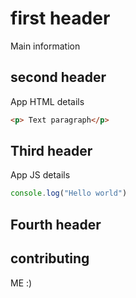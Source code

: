 # first header
Main information

## second header
App HTML details

```html
<p> Text paragraph</p>
```

## Third header
App JS details

```javascript
console.log("Hello world")
```
## Fourth header
## contributing
ME :)